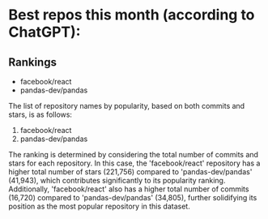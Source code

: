 # Best repos this month (according to ChatGPT):
## Rankings
- facebook/react
- pandas-dev/pandas

The list of repository names by popularity, based on both commits and stars, is as follows:
1. facebook/react
2. pandas-dev/pandas

The ranking is determined by considering the total number of commits and stars for each repository. In this case, the 'facebook/react' repository has a higher total number of stars (221,756) compared to 'pandas-dev/pandas' (41,943), which contributes significantly to its popularity ranking. Additionally, 'facebook/react' also has a higher total number of commits (16,720) compared to 'pandas-dev/pandas' (34,805), further solidifying its position as the most popular repository in this dataset.